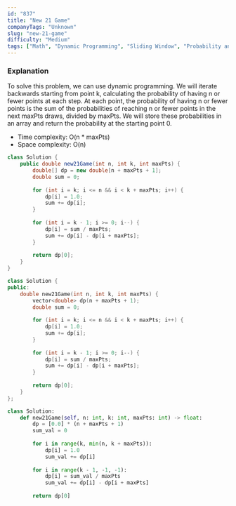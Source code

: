 ```yaml
---
id: "837"
title: "New 21 Game"
companyTags: "Unknown"
slug: "new-21-game"
difficulty: "Medium"
tags: ["Math", "Dynamic Programming", "Sliding Window", "Probability and Statistics"]
---
```


### Explanation
To solve this problem, we can use dynamic programming. We will iterate backwards starting from point k, calculating the probability of having n or fewer points at each step. At each point, the probability of having n or fewer points is the sum of the probabilities of reaching n or fewer points in the next maxPts draws, divided by maxPts. We will store these probabilities in an array and return the probability at the starting point 0.

- Time complexity: O(n * maxPts)
- Space complexity: O(n)
```java
class Solution {
    public double new21Game(int n, int k, int maxPts) {
        double[] dp = new double[n + maxPts + 1];
        double sum = 0;
        
        for (int i = k; i <= n && i < k + maxPts; i++) {
            dp[i] = 1.0;
            sum += dp[i];
        }
        
        for (int i = k - 1; i >= 0; i--) {
            dp[i] = sum / maxPts;
            sum += dp[i] - dp[i + maxPts];
        }
        
        return dp[0];
    }
}
```

```cpp
class Solution {
public:
    double new21Game(int n, int k, int maxPts) {
        vector<double> dp(n + maxPts + 1);
        double sum = 0;
        
        for (int i = k; i <= n && i < k + maxPts; i++) {
            dp[i] = 1.0;
            sum += dp[i];
        }
        
        for (int i = k - 1; i >= 0; i--) {
            dp[i] = sum / maxPts;
            sum += dp[i] - dp[i + maxPts];
        }
        
        return dp[0];
    }
};
```

```python
class Solution:
    def new21Game(self, n: int, k: int, maxPts: int) -> float:
        dp = [0.0] * (n + maxPts + 1)
        sum_val = 0
        
        for i in range(k, min(n, k + maxPts)):
            dp[i] = 1.0
            sum_val += dp[i]
        
        for i in range(k - 1, -1, -1):
            dp[i] = sum_val / maxPts
            sum_val += dp[i] - dp[i + maxPts]
        
        return dp[0]
```